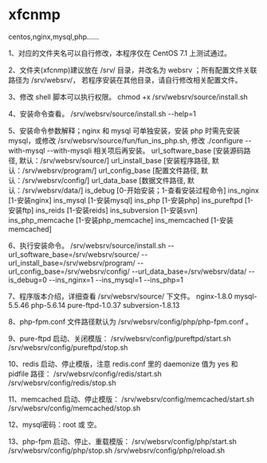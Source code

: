 # xfcnmp
centos,nginx,mysql,php......

1、对应的文件夹名可以自行修改，本程序仅在 CentOS 7.1 上测试通过。

2、文件夹(xfcnmp)建议放在 /srv/ 目录，并改名为 websrv ；所有配置文件关联路径为 /srv/websrv/， 若程序安装在其他目录，请自行修改相关配置文件。

3、修改 shell 脚本可以执行权限。
    chmod +x /srv/websrv/source/install.sh

4、安装命令查看。
    /srv/websrv/source/install.sh --help=1

5、安装命令参数解释；nginx 和 mysql 可单独安装，安装 php 时需先安装 mysql，或修改 /srv/websrv/source/fun/fun_ins_php.sh, 修改 ./configure --with-mysql --with-mysqli 相关项后再安装。
    url_software_base  [安装源码路径, 默认：/srv/websrv/source/]
    url_install_base   [安装程序路径, 默认：/srv/websrv/program/]
    url_config_base    [配置文件路径, 默认：/srv/websrv/config/]
    url_data_base      [数据文件路径, 默认：/srv/websrv/data/]
    is_debug         [0-开始安装；1-查看安装过程命令]
    ins_nginx        [1-安装nginx]
    ins_mysql        [1-安装mysql]
    ins_php          [1-安装php]
    ins_pureftpd     [1-安装ftp]
    ins_reids        [1-安装reids]
    ins_subversion   [1-安装svn]
    ins_php_memcache [1-安装php_memcache]
    ins_memcached    [1-安装memcached]

6、执行安装命令。
    /srv/websrv/source/install.sh --url_software_base=/srv/websrv/source/ --url_install_base=/srv/websrv/program/ --url_config_base=/srv/websrv/config/ --url_data_base=/srv/websrv/data/ --is_debug=0 --ins_nginx=1 --ins_mysql=1 --ins_php=1

7、程序版本介绍，详细查看 /srv/websrv/source/ 下文件。
    nginx-1.8.0
    mysql-5.5.46
    php-5.6.14
    pure-ftpd-1.0.37
    subversion-1.8.13

8、php-fpm.conf 文件路径默认为 /srv/websrv/config/php/php-fpm.conf 。

9、pure-ftpd 启动、关闭模版：
    /srv/websrv/config/pureftpd/start.sh
    /srv/websrv/config/pureftpd/stop.sh

10、redis 启动、停止模版，注意 redis.conf 里的 daemonize 值为 yes 和 pidfile 路径：
    /srv/websrv/config/redis/start.sh
    /srv/websrv/config/redis/stop.sh

11、memcached 启动、停止模版：
    /srv/websrv/config/memcached/start.sh
    /srv/websrv/config/memcached/stop.sh

12、mysql密码：root 或 空。

13、php-fpm 启动、停止、重载模版：
    /srv/websrv/config/php/start.sh
    /srv/websrv/config/php/stop.sh
    /srv/websrv/config/php/reload.sh

